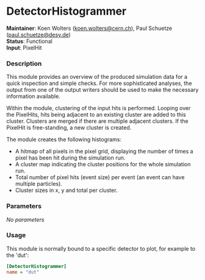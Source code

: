 # DetectorHistogrammer
**Maintainer**: Koen Wolters (<koen.wolters@cern.ch>), Paul Schuetze (<paul.schuetze@desy.de>)   
**Status**: Functional   
**Input**: PixelHit

### Description
This module provides an overview of the produced simulation data for a quick inspection and simple checks. For more sophisticated analyses, the output from one of the output writers should be used to make the necessary information available.

Within the module, clustering of the input hits is performed. Looping over the PixelHits, hits being adjacent to an existing cluster are added to this cluster. Clusters are merged if there are multiple adjacent clusters. If the PixelHit is free-standing, a new cluster is created.

The module creates the following histograms:

* A hitmap of all pixels in the pixel grid, displaying the number of times a pixel has been hit during the simulation run.
* A cluster map indicating the cluster positions for the whole simulation run.
* Total number of pixel hits (event size) per event (an event can have multiple particles).
* Cluster sizes in x, y and total per cluster.

### Parameters
*No parameters*

### Usage
This module is normally bound to a specific detector to plot, for example to the 'dut':

```ini
[DetectorHistogrammer]
name = "dut"
```
